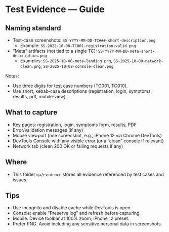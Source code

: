 # Test Evidence — Guide

## Naming standard
- Test‑case screenshots: `SS-YYYY-MM-DD-TC###-short-description.png`
  - Example: `SS-2025-10-08-TC001-registration-valid.png`
- “Meta” artifacts (not tied to a single TC): `SS-YYYY-MM-DD-meta-short-description.png`
  - Examples: `SS-2025-10-08-meta-landing.png`, `SS-2025-10-08-network-clean.png`, `SS-2025-10-08-console-clean.png`

Notes:
- Use three digits for test case numbers (TC001, TC010).
- Use short, kebab‑case descriptions (registration, login, symptoms, results, pdf, mobile‑view).

## What to capture
- Key pages: registration, login, symptoms form, results, PDF
- Error/validation messages (if any)
- Mobile viewport (one screenshot, e.g., iPhone 12 via Chrome DevTools)
- DevTools Console with any visible error (or a “clean” console if relevant)
- Network tab (clean 200 OK or failing requests if any)

## Where
- This folder `qa/evidence` stores all evidence referenced by test cases and issues.

## Tips
- Use Incognito and disable cache while DevTools is open.
- Console: enable “Preserve log” and refresh before capturing.
- Mobile: Device toolbar at 100% zoom; iPhone 12 preset.
- Prefer PNG. Avoid including any sensitive personal data in screenshots.
